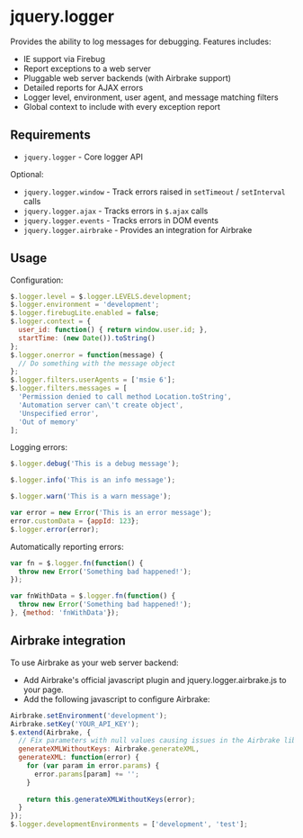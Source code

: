 # jquery.logger

Provides the ability to log messages for debugging.  Features includes:

* IE support via Firebug
* Report exceptions to a web server
* Pluggable web server backends (with Airbrake support)
* Detailed reports for AJAX errors
* Logger level, environment, user agent, and message matching filters
* Global context to include with every exception report

## Requirements

* `jquery.logger` - Core logger API

Optional:

* `jquery.logger.window` - Track errors raised in `setTimeout` / `setInterval` calls
* `jquery.logger.ajax` - Tracks errors in `$.ajax` calls
* `jquery.logger.events` - Tracks errors in DOM events
* `jquery.logger.airbrake` - Provides an integration for Airbrake

## Usage

Configuration:

```javascript
$.logger.level = $.logger.LEVELS.development;
$.logger.environment = 'development';
$.logger.firebugLite.enabled = false;
$.logger.context = {
  user_id: function() { return window.user.id; },
  startTime: (new Date()).toString()
};
$.logger.onerror = function(message) {
  // Do something with the message object
};
$.logger.filters.userAgents = ['msie 6'];
$.logger.filters.messages = [
  'Permission denied to call method Location.toString',
  'Automation server can\'t create object',
  'Unspecified error',
  'Out of memory'
];
```

Logging errors:

```javascript
$.logger.debug('This is a debug message');

$.logger.info('This is an info message');

$.logger.warn('This is a warn message');

var error = new Error('This is an error message');
error.customData = {appId: 123};
$.logger.error(error);
```

Automatically reporting errors:

```javascript
var fn = $.logger.fn(function() {
  throw new Error('Something bad happened!');
});

var fnWithData = $.logger.fn(function() {
  throw new Error('Something bad happened!');
}, {method: 'fnWithData'});
```

## Airbrake integration

To use Airbrake as your web server backend:

* Add Airbrake's official javascript plugin and jquery.logger.airbrake.js to your page.
* Add the following javascript to configure Airbrake:

```javascript
Airbrake.setEnvironment('development');
Airbrake.setKey('YOUR_API_KEY');
$.extend(Airbrake, {
  // Fix parameters with null values causing issues in the Airbrake lib
  generateXMLWithoutKeys: Airbrake.generateXML,
  generateXML: function(error) {
    for (var param in error.params) {
      error.params[param] += '';
    }
    
    return this.generateXMLWithoutKeys(error);
  }
});
$.logger.developmentEnvironments = ['development', 'test'];
```
